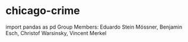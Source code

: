 # chicago-crime
import pandas as pd
Group Members: Eduardo Stein Mössner, Benjamin Esch, Christof Warsinsky, Vincent Merkel
